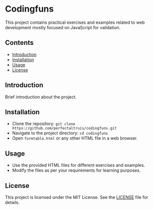 # Codingfuns

This project contains practical exercises and examples related to web development mostly focused
on JavaScript for validation.

## Contents

- [Introduction](#introduction)
- [Installation](#installation)
- [Usage](#usage)
- [License](#license)

## Introduction

Brief introduction about the project.

## Installation

- Clone the repository: `git clone https://github.com/perfectaltruis/codingfuns.git`
- Navigate to the project directory: `cd codingfuns`
- Open `formtable.html` or any other HTML file in a web browser.

## Usage

- Use the provided HTML files for different exercises and examples.
- Modify the files as per your requirements for learning purposes.

## License

This project is licensed under the MIT License. See the [LICENSE](LICENSE) file for details.
